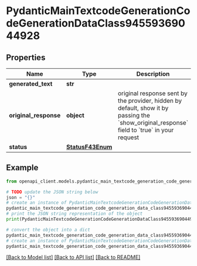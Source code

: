# PydanticMainTextcodeGenerationCodeGenerationDataClass94559369044928


## Properties

Name | Type | Description | Notes
------------ | ------------- | ------------- | -------------
**generated_text** | **str** |  | 
**original_response** | **object** | original response sent by the provider, hidden by default, show it by passing the &#x60;show_original_response&#x60; field to &#x60;true&#x60; in your request | [optional] 
**status** | [**StatusF43Enum**](StatusF43Enum.md) |  | 

## Example

```python
from openapi_client.models.pydantic_main_textcode_generation_code_generation_data_class94559369044928 import PydanticMainTextcodeGenerationCodeGenerationDataClass94559369044928

# TODO update the JSON string below
json = "{}"
# create an instance of PydanticMainTextcodeGenerationCodeGenerationDataClass94559369044928 from a JSON string
pydantic_main_textcode_generation_code_generation_data_class94559369044928_instance = PydanticMainTextcodeGenerationCodeGenerationDataClass94559369044928.from_json(json)
# print the JSON string representation of the object
print(PydanticMainTextcodeGenerationCodeGenerationDataClass94559369044928.to_json())

# convert the object into a dict
pydantic_main_textcode_generation_code_generation_data_class94559369044928_dict = pydantic_main_textcode_generation_code_generation_data_class94559369044928_instance.to_dict()
# create an instance of PydanticMainTextcodeGenerationCodeGenerationDataClass94559369044928 from a dict
pydantic_main_textcode_generation_code_generation_data_class94559369044928_form_dict = pydantic_main_textcode_generation_code_generation_data_class94559369044928.from_dict(pydantic_main_textcode_generation_code_generation_data_class94559369044928_dict)
```
[[Back to Model list]](../README.md#documentation-for-models) [[Back to API list]](../README.md#documentation-for-api-endpoints) [[Back to README]](../README.md)



